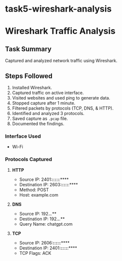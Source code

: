 # task5-wireshark-analysis
# Wireshark Traffic Analysis

## Task Summary
Captured and analyzed network traffic using Wireshark.

## Steps Followed
1. Installed Wireshark.
2. Captured traffic on active interface.
3. Visited websites and used ping to generate data.
4. Stopped capture after 1 minute.
5. Filtered packets by protocols (TCP, DNS, & HTTP).
6. Identified and analyzed 3 protocols.
7. Saved capture as `.pcap` file.
8. Documented the findings.

### Interface Used
- Wi-Fi

### Protocols Captured
1. **HTTP**
   - Source IP: 2401:****:****:****:****:****:****:****
   - Destination IP: 2603:****:****:****:****:****:****:****
   - Method: POST
   - Host: example.com

2. **DNS**
   - Source IP: 192.***.**.***
   - Destination IP: 192.***.**.***
   - Query Name: chatgpt.com

3. **TCP**
   - Source IP: 2606:****:****:****:****:****:****:****
   - Destination IP: 2401:****:****:****:****:****:****:****
   - TCP Flags: ACK
  

